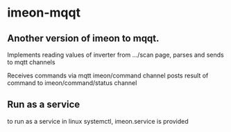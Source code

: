 # imeon-mqqt

## Another version of imeon to mqqt.

Implements reading values of inverter from .../scan page, parses and sends to mqtt channels

Receives commands via mqtt imeon/command channel
posts result of command to imeon/command/status channel


## Run as a service

to run as a service in linux systemctl, imeon.service is provided
